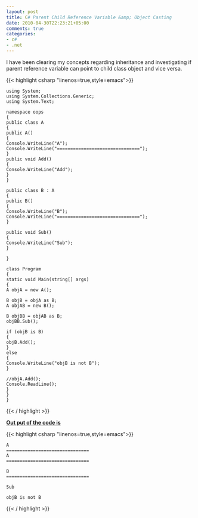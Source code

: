 ```yaml
---
layout: post
title: C# Parent Child Reference Variable &amp; Object Casting
date: 2010-04-30T22:23:21+05:00
comments: true
categories:
- c#
- .net
---
```

I have been clearing my concepts regarding inheritance and investigating if parent reference variable can point to child class object and vice versa.

{{< highlight csharp  "linenos=true,style=emacs">}}

    using System;
    using System.Collections.Generic;
    using System.Text;

    namespace oops
    {
    public class A
    {
    public A()
    {
    Console.WriteLine("A");
    Console.WriteLine("===============================");
    }
    public void Add()
    {
    Console.WriteLine("Add");
    }
    }

    public class B : A
    {
    public B()
    {
    Console.WriteLine("B");
    Console.WriteLine("===============================");
    }

    public void Sub()
    {
    Console.WriteLine("Sub");
    }

    }

    class Program
    {
    static void Main(string[] args)
    {
    A objA = new A();

    B objB = objA as B;
    A objAB = new B();

    B objBB = objAB as B;
    objBB.Sub();

    if (objB is B)
    {
    objB.Add();
    }
    else
    {
    Console.WriteLine("objB is not B");
    }

    //objA.Add();
    Console.ReadLine();
    }
    }
    }

{{< / highlight >}}

<strong><span style="text-decoration: underline;">Out put of the code is</span></strong>

{{< highlight csharp  "linenos=true,style=emacs">}}

    A
    ===============================
    A
    ===============================

    B
    ===============================

    Sub

    objB is not B
{{< / highlight >}}
